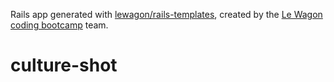 Rails app generated with [lewagon/rails-templates](https://github.com/lewagon/rails-templates), created by the [Le Wagon coding bootcamp](https://www.lewagon.com) team.
# culture-shot

